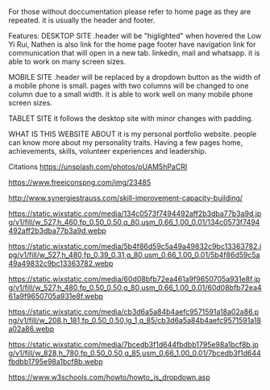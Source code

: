 For those without doccumentation please refer to home page as they are repeated. it is usually the header and footer.

Features:
DESKTOP SITE
.header will be "higlighted" when hovered
the Low Yi Rui, Nathen is also link for the home page
footer have navigation link for communication that will open in a new tab. linkedin, mail and whatsapp.
it is able to work on many screen sizes.

MOBILE SITE
.header will be replaced by a dropdown button as the width of a mobile phone is small.
pages with two columns will be changed to one column due to a small width.
it is able to work well on many mobile phone screen sizes.

TABLET SITE
it follows the desktop site with minor changes with padding.



WHAT IS THIS WEBSITE ABOUT
it is my personal portfolio website.
people can know more about my personality traits.
Having a few pages home, achievements, skills, volunteer experiences and leadership.







Citations
https://unsplash.com/photos/pUAM5hPaCRI

https://www.freeiconspng.com/img/23485

http://www.synergiestrauss.com/skill-improvement-capacity-building/

https://static.wixstatic.com/media/134c0573f7494492aff2b3dba77b3a9d.jpg/v1/fill/w_527,h_460,fp_0.50_0.50,q_80,usm_0.66_1.00_0.01/134c0573f7494492aff2b3dba77b3a9d.webp

https://static.wixstatic.com/media/5b4f86d59c5a49a49832c9bc13363782.jpg/v1/fill/w_527,h_480,fp_0.39_0.31,q_80,usm_0.66_1.00_0.01/5b4f86d59c5a49a49832c9bc13363782.webp

https://static.wixstatic.com/media/60d08bfb72ea461a9f9650705a931e8f.jpg/v1/fill/w_527,h_480,fp_0.50_0.50,q_80,usm_0.66_1.00_0.01/60d08bfb72ea461a9f9650705a931e8f.webp

https://static.wixstatic.com/media/cb3d6a5a84b4aefc9571591a18a02a86.png/v1/fill/w_208,h_181,fp_0.50_0.50,lg_1,q_85/cb3d6a5a84b4aefc9571591a18a02a86.webp

https://static.wixstatic.com/media/7bcedb3f1d644fbdbb1795e98a1bcf8b.jpg/v1/fill/w_828,h_780,fp_0.50_0.50,q_85,usm_0.66_1.00_0.01/7bcedb3f1d644fbdbb1795e98a1bcf8b.webp

https://www.w3schools.com/howto/howto_js_dropdown.asp